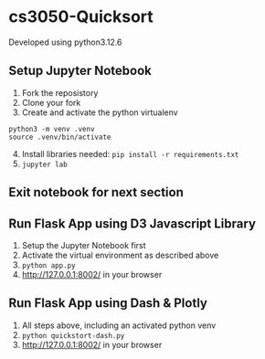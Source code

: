 # cs3050-Quicksort

Developed using python3.12.6

## Setup Jupyter Notebook 
1. Fork the reposistory
2. Clone your fork
3. Create and activate the python virtualenv 
```
python3 -m venv .venv
source .venv/bin/activate
```
4. Install libraries needed: `pip install -r requirements.txt` 
5. `jupyter lab`

## Exit notebook for next section

## Run Flask App using D3 Javascript Library 
1. Setup the Jupyter Notebook first
2. Activate the virtual environment as described above
3. `python app.py`
4. http://127.0.0.1:8002/ in your browser

## Run Flask App using Dash & Plotly 
1. All steps above, including an activated python venv
2. `python quickstort-dash.py` 
3. http://127.0.0.1:8002/ in your browser